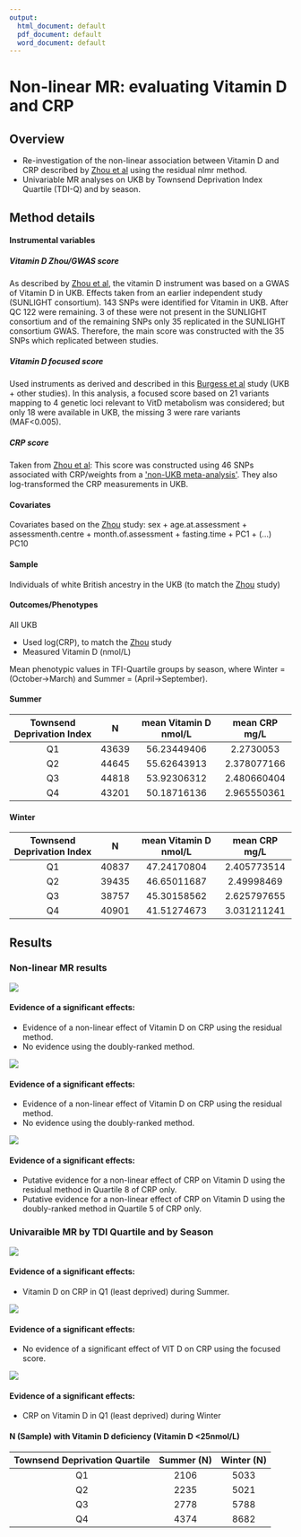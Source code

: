 ```yaml
---
output:
  html_document: default
  pdf_document: default
  word_document: default
---
```

 Non-linear MR: evaluating Vitamin D and CRP 
================
## Overview

- Re-investigation of the non-linear association between Vitamin D and CRP described by [Zhou et al](https://academic.oup.com/ije/article/52/1/260/6586699?login=true) using the residual nlmr method. 
- Univariable MR analyses on UKB by Townsend Deprivation Index Quartile (TDI-Q) and by season. 

## Method details 

#### Instrumental variables 

##### Vitamin D Zhou/GWAS score 
As described by [Zhou et al](https://academic.oup.com/ije/article/52/1/260/6586699?login=true), the vitamin D instrument was based on a GWAS of Vitamin D in UKB. Effects taken from an earlier independent study (SUNLIGHT consortium). 143 SNPs were identified for Vitamin in UKB. After QC 122 were remaining. 3 of these were not present in the SUNLIGHT consortium and of the remaining SNPs only 35 replicated in the SUNLIGHT consortium GWAS. Therefore, the main score was constructed with the 35 SNPs which replicated between studies. 


##### Vitamin D focused score 
Used instruments as derived and described in this [Burgess et al]('https://www.ncbi.nlm.nih.gov/pmc/articles/PMC7615586/') study (UKB + other studies). In this analysis, a focused score based on 21 variants mapping to 4 genetic loci relevant to VitD metabolism was considered; but only 18 were available in UKB, the missing 3 were rare variants (MAF<0.005). 

##### CRP score
Taken from [Zhou et al](https://academic.oup.com/ije/article/52/1/260/6586699?login=true): This score was constructed using 46 SNPs associated with CRP/weights from a ['non-UKB meta-analysis'](https://www.sciencedirect.com/science/article/pii/S0002929718303203?via%3Dihub). They also log-transformed the CRP measurements in UKB. 


#### Covariates 

Covariates based on the [Zhou](https://academic.oup.com/ije/article/52/1/260/6586699?login=true) study: sex + age.at.assessment + assessmenth.centre + month.of.assessment + fasting.time +
                          PC1 + (...) PC10

#### Sample 
Individuals of white British ancestry in the UKB (to match the [Zhou](https://academic.oup.com/ije/article/52/1/260/6586699?login=true) study)

#### Outcomes/Phenotypes 
All UKB 
- Used log(CRP), to match the [Zhou](https://academic.oup.com/ije/article/52/1/260/6586699?login=true) study 
- Measured Vitamin D (nmol/L)

Mean phenotypic values in TFI-Quartile groups by season, where Winter = (October->March) and 
Summer = (April->September).


#### Summer 
|	Townsend Deprivation Index	|	N	|	mean Vitamin D nmol/L	|	mean CRP mg/L	|
|	 :----:	|	 :----:	|	 :----:	|	 :----:	|
|	Q1	|	43639	|	56.23449406	|	2.2730053	|
|	Q2	|	44645	|	55.62643913	|	2.378077166	|
|	Q3	|	44818	|	53.92306312	|	2.480660404	|
|	Q4	|	43201	|	50.18716136	|	2.965550361	|

#### Winter 
|	Townsend Deprivation Index	|	N	|	mean Vitamin D nmol/L	|	mean CRP mg/L	|
|	:----:	|	:----:	|	:----:	|	:----:	|
|	Q1	|	40837	|	47.24170804	|	2.405773514	|
|	Q2	|	39435	|	46.65011687	|	2.49998469	|
|	Q3	|	38757	|	45.30158562	|	2.625797655	|
|	Q4	|	40901	|	41.51274673	|	3.031211241	|

## Results 



### Non-linear MR results 
![](plots/nlmr.vitd.gwas.png)

#### Evidence of a significant effects: 
 - Evidence of a non-linear effect of Vitamin D on CRP using the residual method. 
 - No evidence using the doubly-ranked method. 

![](plots/nlmr.vitd.focused.png)

#### Evidence of a significant effects: 
 - Evidence of a non-linear effect of Vitamin D on CRP using the residual method. 
 - No evidence using the doubly-ranked method. 

![](plots/nlmr.crp.png)

#### Evidence of a significant effects: 
 - Putative evidence for a non-linear effect of CRP on Vitamin D using the residual method in Quartile 8 of CRP only. 
 - Putative evidence for a non-linear effect of CRP on Vitamin D using the doubly-ranked method in Quartile 5 of CRP only. 





### Univaraible MR by TDI Quartile and by Season 

![](plots/v1_season_zhou.png)

#### Evidence of a significant effects: 
 - Vitamin D on CRP in Q1 (least deprived) during Summer. 

![](plots/v1_season_focused.png)

#### Evidence of a significant effects: 
 - No evidence of a significant effect of VIT D on CRP using the focused score. 


![](plots/v1_season_crp.png)

#### Evidence of a significant effects: 
 - CRP on Vitamin D in Q1 (least deprived) during Winter  




#### N (Sample) with Vitamin D deficiency (Vitamin D <25nmol/L)
 
|	Townsend Deprivation Quartile 	|	Summer (N)	|	Winter (N)	|
|	:----:	|	:----:	|	:----:	|
|	Q1	|	2106	|	5033	|
|	Q2	|	2235	|	5021	|
|	Q3	|	2778	|	5788	|
|	Q4	|	4374	|	8682	|



